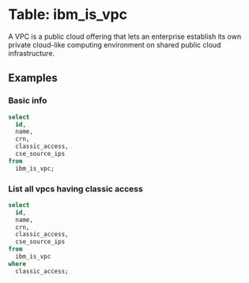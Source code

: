 # Table: ibm_is_vpc

A VPC is a public cloud offering that lets an enterprise establish its own private cloud-like computing environment on shared public cloud infrastructure.

## Examples

### Basic info

```sql
select
  id,
  name,
  crn,
  classic_access,
  cse_source_ips
from
  ibm_is_vpc;
```

### List all vpcs having classic access

```sql
select
  id,
  name,
  crn,
  classic_access,
  cse_source_ips
from
  ibm_is_vpc
where
  classic_access;
```